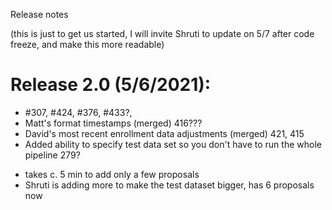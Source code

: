 Release notes

(this is just to get us started, I will invite Shruti to update on 5/7 after code freeze, and make this more readable)

# Release 2.0 (5/6/2021):
* #307, #424, #376, #433?,  
* Matt's format timestamps (merged)  416???
* David's most recent enrollment data adjustments (merged) 421, 415
* Added ability to specify test data set so you don't have to run the whole pipeline 279?
 - takes c. 5 min to add only a few proposals
 - Shruti is adding more to make the test dataset bigger, has 6 proposals now
